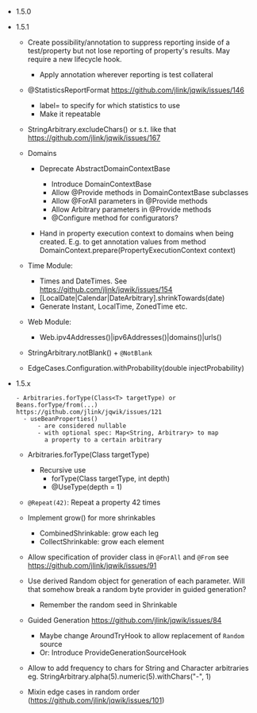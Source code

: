 - 1.5.0

- 1.5.1
   
    - Create possibility/annotation to suppress reporting inside of a test/property but not lose
      reporting of property's results. May require a new lifecycle hook.
        - Apply annotation wherever reporting is test collateral

    - @StatisticsReportFormat
      https://github.com/jlink/jqwik/issues/146
        - label=<statistics label> to specify for which statistics to use
        - Make it repeatable
    
    - StringArbitrary.excludeChars() or s.t. like that
      https://github.com/jlink/jqwik/issues/167
      
    - Domains
        - Deprecate AbstractDomainContextBase
            - Introduce DomainContextBase
            - Allow @Provide methods in DomainContextBase subclasses
            - Allow @ForAll parameters in @Provide methods
            - Allow Arbitrary<T> parameters in @Provide methods
            - @Configure method for configurators?
            
        - Hand in property execution context to domains when being created.
          E.g. to get annotation values from method
          DomainContext.prepare(PropertyExecutionContext context)

    - Time Module:
        - Times and DateTimes. See https://github.com/jlink/jqwik/issues/154
        - [LocalDate|Calendar|DateArbitrary].shrinkTowards(date)
        - Generate Instant, LocalTime, ZonedTime etc.
    
    - Web Module:
        - Web.ipv4Addresses()|ipv6Addresses()|domains()|urls()

    - StringArbitrary.notBlank() + `@NotBlank`

    - EdgeCases.Configuration.withProbability(double injectProbability)

- 1.5.x

      - Arbitraries.forType(Class<T> targetType) or Beans.forType/from(...)
      https://github.com/jlink/jqwik/issues/121
        - useBeanProperties()
            - are considered nullable
            - with optional spec: Map<String, Arbitrary> to map
              a property to a certain arbitrary

    - Arbitraries.forType(Class<T> targetType)
        - Recursive use
            - forType(Class<T> targetType, int depth)
            - @UseType(depth = 1)

    - `@Repeat(42)`: Repeat a property 42 times

    - Implement grow() for more shrinkables
        - CombinedShrinkable: grow each leg
        - CollectShrinkable: grow each element

    - Allow specification of provider class in `@ForAll` and `@From`
      see https://github.com/jlink/jqwik/issues/91

    - Use derived Random object for generation of each parameter.
      Will that somehow break a random byte provider in guided generation?
      - Remember the random seed in Shrinkable

    - Guided Generation
      https://github.com/jlink/jqwik/issues/84
      - Maybe change AroundTryHook to allow replacement of `Random` source
      - Or: Introduce ProvideGenerationSourceHook
      
    - Allow to add frequency to chars for String and Character arbitraries
      eg. StringArbitrary.alpha(5).numeric(5).withChars("-", 1)

    - Mixin edge cases in random order (https://github.com/jlink/jqwik/issues/101)
    

